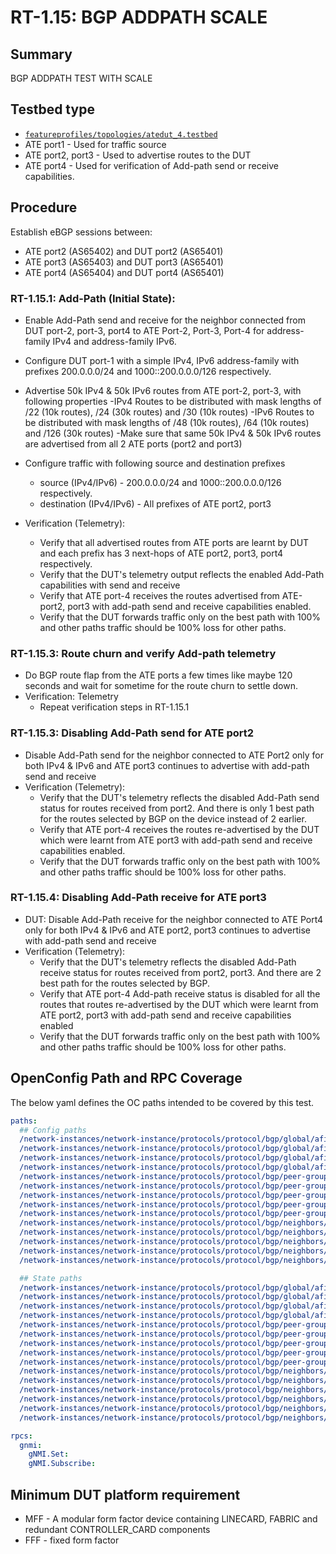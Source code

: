 # RT-1.15: BGP ADDPATH SCALE

## Summary

BGP ADDPATH TEST WITH SCALE

## Testbed type

  *  [`featureprofiles/topologies/atedut_4.testbed`](https://github.com/openconfig/featureprofiles/blob/main/topologies/atedut_4.testbed)
  * ATE port1 - Used for traffic source
  * ATE port2, port3 - Used to advertise routes to the DUT
  * ATE port4 - Used for verification of Add-path send or receive capabilities.

## Procedure

Establish eBGP sessions between:

*   ATE port2 (AS65402) and DUT port2 (AS65401)
*   ATE port3 (AS65403) and DUT port3 (AS65401)
*   ATE port4 (AS65404) and DUT port4 (AS65401)

### RT-1.15.1: Add-Path (Initial State):

*   Enable Add-Path send and receive for the neighbor connected from DUT port-2,
    port-3, port4 to ATE Port-2, Port-3, Port-4 for address-family IPv4 and
    address-family IPv6.
*   Configure DUT port-1 with a simple IPv4, IPv6 address-family with prefixes
    200.0.0.0/24 and 1000::200.0.0.0/126 respectively.
*   Advertise 50k IPv4 & 50k IPv6 routes from ATE port-2, port-3,
    with following properties
      -IPv4 Routes to be distributed with mask lengths of /22 (10k routes), /24
        (30k routes) and /30 (10k routes)
      -IPv6 Routes to be distributed with mask lengths of /48 (10k routes), /64
        (10k routes) and /126 (30k routes)
      -Make sure that same 50k IPv4 & 50k IPv6 routes are advertised from all
        2 ATE ports (port2 and port3)
*   Configure traffic with following source and destination prefixes
      - source (IPv4/IPv6) - 200.0.0.0/24 and 1000::200.0.0.0/126 respectively.
      - destination (IPv4/IPv6) - All prefixes of ATE port2, port3

*   Verification (Telemetry):
    *   Verify that all advertised routes from ATE ports are learnt by DUT and
        each prefix has 3 next-hops of ATE port2, port3, port4 respectively.
    *   Verify that the DUT's telemetry output reflects the enabled Add-Path
        capabilities with send and receive
    *   Verify that ATE port-4 receives the routes advertised from ATE-port2,
        port3 with add-path send and receive capabilities enabled.
    *   Verify that the DUT forwards traffic only on the best path with 100%
        and other paths traffic should be 100% loss for other paths.

### RT-1.15.3: Route churn and verify Add-path telemetry

*   Do BGP route flap from the ATE ports a few times like maybe 120 seconds and
    wait for sometime for the route churn to settle down.
*   Verification: Telemetry
    *   Repeat verification steps in RT-1.15.1


### RT-1.15.3: Disabling Add-Path send for ATE port2

*   Disable Add-Path send for the neighbor connected to ATE Port2 only
    for both IPv4 & IPv6 and ATE port3 continues to advertise with add-path
    send and receive
*   Verification (Telemetry):
    *   Verify that the DUT's telemetry reflects the disabled Add-Path send
        status for routes received from port2. And there is only 1 best path
        for the routes selected by BGP on the device instead of 2 earlier.
    *   Verify that ATE port-4 receives the routes re-advertised by the DUT
        which were learnt from ATE port3 with add-path send and receive
        capabilities enabled.
    *   Verify that the DUT forwards traffic only on the best path with 100%
        and other paths traffic should be 100% loss for other paths.

### RT-1.15.4: Disabling Add-Path receive for ATE port3

*   DUT: Disable Add-Path receive for the neighbor connected to ATE Port4 only
    for both IPv4 & IPv6 and ATE port2, port3 continues to advertise with add-path
    send and receive
*   Verification (Telemetry):
    *   Verify that the DUT's telemetry reflects the disabled Add-Path receive
        status for routes received from port2, port3. And there are 2 best path
        for the routes selected by BGP.
    *   Verify that ATE port-4 Add-path receive status is disabled for all the
        routes that routes re-advertised by the DUT which were learnt from ATE 
        port2, port3 with add-path send and receive capabilities enabled
    *   Verify that the DUT forwards traffic only on the best path with 100%
        and other paths traffic should be 100% loss for other paths.

## OpenConfig Path and RPC Coverage

The below yaml defines the OC paths intended to be covered by this test.

```yaml
paths:
  ## Config paths
  /network-instances/network-instance/protocols/protocol/bgp/global/afi-safis/afi-safi/add-paths/config/receive:
  /network-instances/network-instance/protocols/protocol/bgp/global/afi-safis/afi-safi/add-paths/config/send:
  /network-instances/network-instance/protocols/protocol/bgp/global/afi-safis/afi-safi/add-paths/config/send-max:
  /network-instances/network-instance/protocols/protocol/bgp/global/afi-safis/afi-safi/ipv4-unicast/config/extended-next-hop-encoding:
  /network-instances/network-instance/protocols/protocol/bgp/peer-groups/peer-group/afi-safis/afi-safi/add-paths/config/receive:
  /network-instances/network-instance/protocols/protocol/bgp/peer-groups/peer-group/afi-safis/afi-safi/add-paths/config/send:
  /network-instances/network-instance/protocols/protocol/bgp/peer-groups/peer-group/afi-safis/afi-safi/add-paths/config/send-max:
  /network-instances/network-instance/protocols/protocol/bgp/peer-groups/peer-group/timers/config/minimum-advertisement-interval:
  /network-instances/network-instance/protocols/protocol/bgp/peer-groups/peer-group/afi-safis/afi-safi/ipv4-unicast/config/extended-next-hop-encoding:
  /network-instances/network-instance/protocols/protocol/bgp/neighbors/neighbor/afi-safis/afi-safi/add-paths/config/receive:
  /network-instances/network-instance/protocols/protocol/bgp/neighbors/neighbor/afi-safis/afi-safi/add-paths/config/send:
  /network-instances/network-instance/protocols/protocol/bgp/neighbors/neighbor/afi-safis/afi-safi/add-paths/config/send-max:
  /network-instances/network-instance/protocols/protocol/bgp/neighbors/neighbor/timers/config/minimum-advertisement-interval:
  /network-instances/network-instance/protocols/protocol/bgp/neighbors/neighbor/afi-safis/afi-safi/ipv4-unicast/config/extended-next-hop-encoding:

  ## State paths
  /network-instances/network-instance/protocols/protocol/bgp/global/afi-safis/afi-safi/add-paths/state/receive:
  /network-instances/network-instance/protocols/protocol/bgp/global/afi-safis/afi-safi/add-paths/state/send:
  /network-instances/network-instance/protocols/protocol/bgp/global/afi-safis/afi-safi/add-paths/state/send-max:
  /network-instances/network-instance/protocols/protocol/bgp/global/afi-safis/afi-safi/ipv4-unicast/state/extended-next-hop-encoding:
  /network-instances/network-instance/protocols/protocol/bgp/peer-groups/peer-group/afi-safis/afi-safi/add-paths/state/receive:
  /network-instances/network-instance/protocols/protocol/bgp/peer-groups/peer-group/afi-safis/afi-safi/add-paths/state/send:
  /network-instances/network-instance/protocols/protocol/bgp/peer-groups/peer-group/afi-safis/afi-safi/add-paths/state/send-max:
  /network-instances/network-instance/protocols/protocol/bgp/peer-groups/peer-group/timers/state/minimum-advertisement-interval:
  /network-instances/network-instance/protocols/protocol/bgp/peer-groups/peer-group/afi-safis/afi-safi/ipv4-unicast/state/extended-next-hop-encoding:
  /network-instances/network-instance/protocols/protocol/bgp/neighbors/neighbor/afi-safis/afi-safi/add-paths/state/receive:
  /network-instances/network-instance/protocols/protocol/bgp/neighbors/neighbor/afi-safis/afi-safi/add-paths/state/send:
  /network-instances/network-instance/protocols/protocol/bgp/neighbors/neighbor/afi-safis/afi-safi/add-paths/state/send-max:
  /network-instances/network-instance/protocols/protocol/bgp/neighbors/neighbor/timers/state/minimum-advertisement-interval:
  /network-instances/network-instance/protocols/protocol/bgp/neighbors/neighbor/afi-safis/afi-safi/ipv4-unicast/state/extended-next-hop-encoding:
  /network-instances/network-instance/protocols/protocol/bgp/neighbors/neighbor/state/supported-capabilities:

rpcs:
  gnmi:
    gNMI.Set:
    gNMI.Subscribe:
```

## Minimum DUT platform requirement

* MFF - A modular form factor device containing LINECARD, FABRIC and redundant CONTROLLER_CARD components
* FFF - fixed form factor

